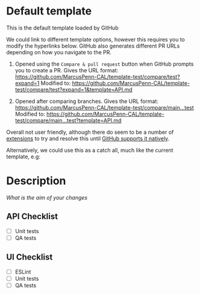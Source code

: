 # Default template

This is the default template loaded by GitHub

We could link to different template options, however this requires you to modify the hyperlinks below.
GitHub also generates different PR URLs depending on how you navigate to the PR.

1. Opened using the `Compare & pull request` button when GitHub prompts you to create a PR.
   Gives the URL format: https://github.com/MarcusPenn-CAL/template-test/compare/test?expand=1
   Modified to: https://github.com/MarcusPenn-CAL/template-test/compare/test?expand=1&template=API.md

1. Opened after comparing branches.
   Gives the URL format: https://github.com/MarcusPenn-CAL/template-test/compare/main...test
   Modified to: https://github.com/MarcusPenn-CAL/template-test/compare/main...test?template=API.md

Overall not user friendly, although there do seem to be a number of [extensions](https://chrome.google.com/webstore/detail/github-pr-template-picker/foaaibihjfcacpiehnjaghlhopofmmnb) to try and resolve this until [GitHub supports it natively](https://github.com/refined-github/refined-github/issues/1621).

Alternatively, we could use this as a catch all, much like the current template, e.g:

# Description

_What is the aim of your changes_

## API Checklist

- [ ] Unit tests
- [ ] QA tests

## UI Checklist

- [ ] ESLint
- [ ] Unit tests
- [ ] QA tests
